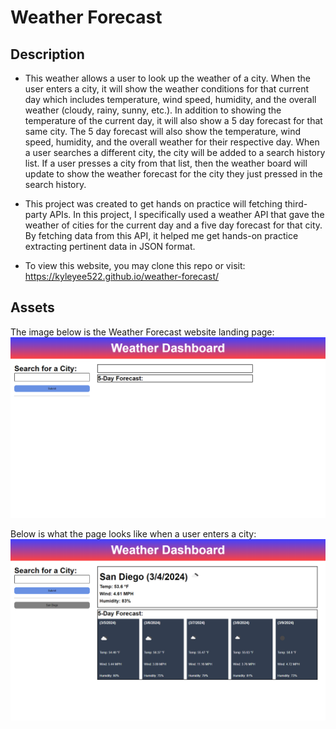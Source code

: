 # Weather Forecast

## Description

- This weather allows a user to look up the weather of a city. When the user enters a city, it will show the weather conditions for that current day which includes temperature, wind speed, humidity, and the overall weather (cloudy, rainy, sunny, etc.). In addition to showing the temperature of the current day, it will also show a 5 day forecast for that same city. The 5 day forecast will also show the temperature, wind speed, humidity, and the overall weather for their respective day. When a user searches a different city, the city will be added to a search history list. If a user presses a city from that list, then the weather board will update to show the weather forecast for the city they just pressed in the search history.

* This project was created to get hands on practice will fetching third-party APIs. In this project, I specifically used a weather API that gave the weather of cities for the current day and a five day forecast for that city. By fetching data from this API, it helped me get hands-on practice extracting pertinent data in JSON format.

* To view this website, you may clone this repo or visit: https://kyleyee522.github.io/weather-forecast/

## Assets

The image below is the Weather Forecast website landing page:
![](./assets/images/weather-forecast.png)

Below is what the page looks like when a user enters a city:
![](./assets/images/weather-forecast%202.png)
